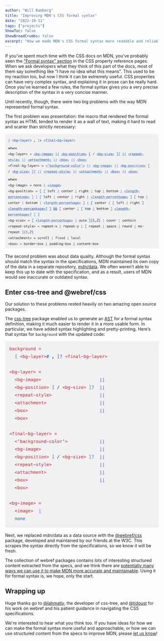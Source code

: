 ```yaml
---
author: "Will Bamberg"
title: "Improving MDN's CSS formal syntax"
date: "2022-10-11"
tags: ["projects"]
ShowToc: false
ShowBreadCrumbs: false
excerpt: "How we made MDN's CSS formal syntax more readable and reliable, with the help of some great open source software packages."
---
```


If you've spent much time with the CSS docs on MDN, you've probably seen the ["Formal syntax" section](https://developer.mozilla.org/en-US/docs/Web/CSS/background#formal_syntax) in the CSS property reference pages. When we ask developers what they think of this part of the docs, most of them say something like "I have no idea what this means". This used to be my reaction too, but now I think it can be extremely useful. CSS properties can have very complex syntax, and explaining it in prose can be really hard. Once you've learned a few rules, the formal syntax gives you a very precise description of the syntax in a very concise manner.

Until recently, though, there were two big problems with the way MDN represented formal syntax.

The first problem was presentation: the macro that rendered the formal syntax as HTML tended to render it as a wall of text, making it hard to read and scarier than strictly necessary:

![Screenshot of old formal syntax rendering for the background property, showing it as a wall of text](images/formal-syntax-background-before.png)

The second problem was about data quality. Although the formal syntax should match the syntax in the specifications, MDN maintained its own copy of the data in a separate repository, [mdn/data](https://github.com/mdn/data). We often weren’t able to keep this up to date with the specification, and as a result, users of MDN would see inaccurate or outdated syntax.

## Enter css-tree and @webref/css

Our solution to these problems rested heavily on two amazing open source packages.

The [css-tree](https://www.npmjs.com/package/css-tree) package enabled us to generate an [AST](https://en.wikipedia.org/wiki/Abstract_syntax_tree) for a formal syntax definition, making it much easier to render it in a more usable form. In particular, we have added syntax highlighting and pretty-printing. Here’s that syntax for `background` with the updated code:

![Screenshot of new formal syntax rendering for the background property, showing it pretty-printed](images/formal-syntax-background-after.png)

Next, we replaced mdn/data as a data source with the [@webref/css](https://www.npmjs.com/package/@webref/css) package, developed and maintained by our friends at the W3C. This scrapes the syntax directly from the specifications, so we know it will be fresh.

The collection of webref packages contains lots of interesting structured content extracted from the specs, and we think there are [potentially many ways we can use it to make MDN more accurate and maintainable](https://github.com/mdn/yari/pull/7227#issuecomment-1264230886). Using it for formal syntax is, we hope, only the start.

## Wrapping up

Huge thanks go to [@lahmatiy](https://github.com/lahmatiy), the developer of css-tree, and [@tidoust](https://github.com/tidoust) for his work on webref and his patient guidance in navigating the CSS specifications.

We're interested to hear what you think too. If you have ideas for how we can make the formal syntax more useful and approachable, or how we can use structured content from the specs to improve MDN, please [let us know](https://github.com/openwebdocs/project/issues)!
